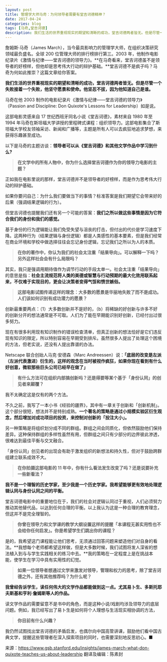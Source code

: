 ```yaml
---
layout: post
title: 管理学大师马奇：为何领导者需要有堂吉诃德精神？
date: 2017-04-24
categories: blog
tags: [马奇,堂吉诃德]
description: 我们生活的世界重视现实的期望和清晰的成功，堂吉诃德两者皆无。但是尽管一个失败接着一个失败，他坚守愿景和使命。他坚忍不拔，因为他知道自己是谁。
---
```



詹姆斯·马奇（James March），当今最具影响力的管理学大师，在组织决策研究领域最负盛名。全球 200 位管理大师的排行榜排行第三。2003 年，他制作电影纪录片《激情与纪律——堂吉诃德的领导力》。**在马奇看来，堂吉诃德虽不是领导者的好榜样，但他却是思考伟大行动的辩护基础。**堂吉诃德不是疯子吗？马奇为何如此推崇？这篇文章给你答案。


**我们生活的世界重视现实的期望和清晰的成功，堂吉诃德两者皆无。但是尽管一个失败接着一个失败，他坚守愿景和使命。他坚忍不拔，因为他知道自己是谁。**

马奇在他 2003 制作的电影纪录片《激情与纪律——堂吉诃德的领导力》（Passion and Discipline: Don Quixote's Lessons for Leadership）如是说。

这部电影灵感来自 17 世纪西班牙同名小说《堂吉诃德》，素材来自 1980 年至 1994 年马奇在斯坦福大学讲授的里程碑式课程：组织领导力。这部电影集合了斯坦福大学校友领袖采访、新闻和广播等，主题是所有人可以去疯狂地追求梦想，来获得乐趣甚至成功。

以下是马奇的主题访谈：**领导者可以从《堂吉诃德》和其他文学作品中学习到什么?**

> **在文学中的所有人物中，你为什么选择堂吉诃德作为你的领导力电影的主题？**


正如我在电影里说的那样，堂吉诃德并不是领导者的好榜样，而是作为思考伟大行动的辩护基础。

如果你要问自己：为什么我们要做当下的事情？标准答案是我们期望它会带来好的后果（强调结果逻辑的行为）。

但堂吉诃德也提醒我们还有另一个可能的答案：**我们之所以做这些事情是因为它符合我们的身份和我们的感觉。**


基于身份的行为逻辑能让我们免受失望与沮丧的打击，但付出的代价是学习速度下降。这两种行为（结果逻辑与身份逻辑）都是人类感性的基本要素，但是我们经常在商业环境和学校中做选择往往会忘记身份逻辑，忘记我们之所以为人的本质。


> **在你的著作中，你认为我们的社会太注重「结果导向」。可以解释一下吗？另外这样社会会有什么局限吗？**

其实，我只是强调用期待值作为调节行动的手段太单一。社会太注重「结果导向」的意思是指：**社会主流规范将人类的美德或智慧与行动预期的最大化效用联系起来，不仅难于实现目的，更会让决策者变得气馁和愤世嫉俗。**

> **这部电影试图传递这样的理念：大多数的愿景是华丽地失败了而不是成功。人们该如何识别有成功潜力的愿景？**

创新最重要两点：（1）大多数创新并不是好的，（b）将稀缺的好创新与许多不好的创新分开的想法通常是不可取。人们为了能在早期能识别好创新，已经付出过很多努力。



现在有很多利用现有知识制作的错误检查清单，但真正创新的想法恰好是它们违反现有知识的限定，所以特别容易在早期受到排斥。虽然很多人提出了处理这个困境的方法，但老实说，还没有人提出靠谱的办法。

Netscape 联合创始人马克·安德森（Marc Andreessen）说：**「底层的改变是左派（左派代表激进）衍生的，这样的观念在当时被视作疯狂，如果你现在看到有什么好创意，微软那些巨头公司已经早在做了」**

> **有什么方法可在组织内部搞创新吗？还是得要等某个基于「身份认同」的创见者来颠覆？**

我不太确定这是仅有的两个方法。

不久之前，我写了一本小书《经验的疆界》，其中有一章关于创新和「创新机制」。这个部分很短，想法并不是特别成熟。**一个著名的策略是通过小规模实验区衍生观念，然后增加对成功项目的投资，来控制对创新的「投注大小」。**



另一种策略是将组织划分成不同的群组。群组之间会同质化，但依然鼓励他们保持差异。这种保持群组的多样性虽然有用，但群组之间只有少部分的边界彼此渗透，很难达到最佳平衡与交叉融合。

「身份认同」创见者的出现会有助于激发组织的新想法和持久性，但对于鼓励跨群组建立联系成效不大。

> **在你拍摄这部电影的 11 年中，你有什么看法发生改变了吗？还是说要补充一些新看法？**


**我不是一个理智的历史学家，至少我是一个历史学家。我希望能够更有效地处理逻辑认同与身份认同之间的平衡。**



堂吉诃德电影中的重要地位在于，我们的社会对逻辑认同过于重视，人们必须努力推动其他替代品，以达到任何合理的平衡。以上我认为这是一种合理的教育理念，但这并不是完全理智的。

> **你曾在领导力和文学课的教学大纲设置这样的提醒「本课程无甚实用性也不会给你任何启发」。你是希望学生们跳出你的课程？**

是的，我希望这门课程能让他们思考，无须通过回答问题来塑造他们对自身的看法。**我想每个老师都希望这样做，但是大多数时候，我们试图将发人深省的想法植入到与与学生实践相关的练习中去。**我的策略在一定程度上是在挑战本能，使学生在学习中具有实用性的幻觉。

> **如果一位领导者想通过文学来激发对领导，管理和权力的思考，除了堂吉诃德之外，还有其他推荐吗？为什么呢？**


**我曾经告诉学生，读任何伟大的文学作品都能做到这一点。尤其易卜生、多斯托耶夫斯基和亨利·詹姆斯等人的作品。**



读文学作品的需要留意不是书中的角色，而是这种小说/戏剧均涉及领导力的底层问题。例如，我已经写出了易卜生是如何将个人理想与生活现实相协调的方法，

> **你目前有什么兴趣？**

我仍然试图找出堂吉诃德的矛盾启发，也偶尔向中国高管讲课，鼓励他们看中国古典文学，提醒这些管理者在深入探索项目的同时，也需要深刻地反思初心。■



来源：https://www.gsb.stanford.edu/insights/james-march-what-don-quixote-teaches-us-about-leadership
翻译及编辑：陈素封



